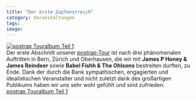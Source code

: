 ```yaml
---
title: "Der erste Zapfenstreich"
category: Veranstaltungen
tags: 
image: 
---
```


[![](http://sphotos.ak.fbcdn.net/hphotos-ak-snc4/hs611.snc4/59137_10150262204595562_407436470561_14683358_1688692_n.jpg "postrap Touralbum Teil 1")](http://www.facebook.com/#!/album.php?aid=493530&id=407436470561&ref=mf)  
Der erste Abschnitt unserer [postrap-Tour](http://www.postrap.de/live/) ist nach drei phänomenalen Auftritten in Bern, Zürich und Oberhausen, die wir mit **James P Honey & James Reindeer** sowie **Babel Fishh & The Ohlsons** bestreiten durften, zu Ende. Dank der durch die Bank sympathischen, engagierten und idealistischen Veranstalter und nicht zuletzt dank des großartigen Publikums haben wir uns sehr wohl gefühlt und sind zufrieden.  
[postrap Touralbum Teil 1](http://www.facebook.com/#!/album.php?aid=493530&id=407436470561&ref=mf)